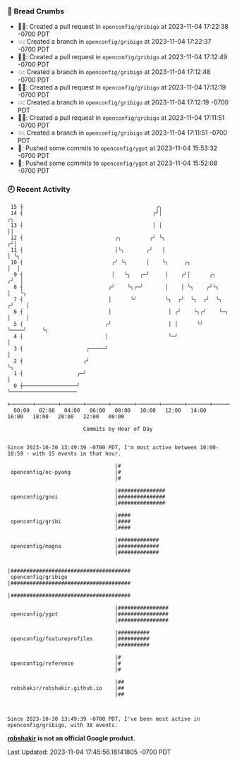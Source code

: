### 🍞 Bread Crumbs

 * ✍🏼: Created a pull request in `openconfig/gribigo` at 2023-11-04 17:22:38 -0700 PDT
 * 💥: Created a branch in `openconfig/gribigo` at 2023-11-04 17:22:37 -0700 PDT
 * ✍🏼: Created a pull request in `openconfig/gribigo` at 2023-11-04 17:12:49 -0700 PDT
 * 💥: Created a branch in `openconfig/gribigo` at 2023-11-04 17:12:48 -0700 PDT
 * ✍🏼: Created a pull request in `openconfig/gribigo` at 2023-11-04 17:12:19 -0700 PDT
 * 💥: Created a branch in `openconfig/gribigo` at 2023-11-04 17:12:19 -0700 PDT
 * ✍🏼: Created a pull request in `openconfig/gribigo` at 2023-11-04 17:11:51 -0700 PDT
 * 💥: Created a branch in `openconfig/gribigo` at 2023-11-04 17:11:51 -0700 PDT
 * 🚢: Pushed some commits to `openconfig/ygot` at 2023-11-04 15:53:32 -0700 PDT
 * 🚢: Pushed some commits to `openconfig/ygot` at 2023-11-04 15:52:08 -0700 PDT

### 🕘 Recent Activity
```
 15 ┼                                          ╭╮
 14 ┤                                         ╭╯│                            ╭╮
 13 ┤                                         │ │                            ││
 12 ┤                             ╭╮         ╭╯ ╰╮                          ╭╯│
 11 ┤                             │╰╮       ╭╯   │                          │ ╰╮
 10 ┤                            ╭╯ ╰╮      │    ╰╮     ╭╮                  │  │
  9 ┤                            │   ╰╮   ╭─╯     │    ╭╯│      ╭╮         ╭╯  │
  8 ┤                           ╭╯    ╰╮╭─╯       │    │ ╰╮    ╭╯╰╮        │   ╰╮
  7 ┤                           │      ╰╯         ╰╮  ╭╯  ╰╮  ╭╯  ╰╮      ╭╯    │
  6 ┤                           │                  │ ╭╯    ╰╮╭╯    ╰─╮    │     │
  5 ┤                          ╭╯                  │ │      ╰╯       ╰────╯     ╰╮
  4 ┤                          │                   ╰─╯                           │
  3 ┤                    ╭─────╯                                                 │
  2 ┤                   ╭╯                                                       ╰╮
  1 ┤                 ╭─╯                                                         │
  0 ┼─────────────────╯                                                           ╰─────────────────────
    +───────+───────+───────+───────+───────+───────+───────+───────+───────+───────+───────+───────+────
  00:00   02:00   04:00   06:00   08:00   10:00   12:00   14:00   16:00   18:00   20:00   22:00   00:00   

						Commits by Hour of Day


Since 2023-10-30 13:49:39 -0700 PDT, I'm most active between 10:00-10:59 - with 15 events in that hour.

```



```
                                  |#
 openconfig/oc-pyang              |#
                                  |#

                                  |###############
 openconfig/gnoi                  |###############
                                  |###############

                                  |####
 openconfig/gribi                 |####
                                  |####

                                  |#############
 openconfig/magna                 |#############
                                  |#############

                                  |######################################
 openconfig/gribigo               |######################################
                                  |######################################

                                  |################
 openconfig/ygot                  |################
                                  |################

                                  |##########
 openconfig/featureprofiles       |##########
                                  |##########

                                  |#
 openconfig/reference             |#
                                  |#

                                  |##
 robshakir/robshakir.github.io    |##
                                  |##



Since 2023-10-30 13:49:39 -0700 PDT, I've been most active in openconfig/gribigo, with 38 events.

```
**[robshakir](mailto:robjs@google.com) is not an official Google product.**  


Last Updated: 2023-11-04 17:45:56.18141805 -0700 PDT
